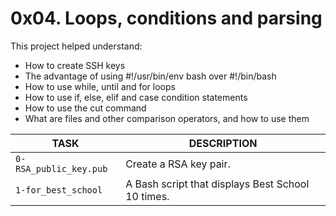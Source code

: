 # 0x04. Loops, conditions and parsing

This project helped understand:
- How to create SSH keys
- The advantage of using #!/usr/bin/env bash over #!/bin/bash
- How to use while, until and for loops
- How to use if, else, elif and case condition statements
- How to use the cut command
- What are files and other comparison operators, and how to use them

TASK | DESCRIPTION
--- | ---
`0-RSA_public_key.pub` | Create a RSA key pair.
`1-for_best_school` | A Bash script that displays Best School 10 times.
